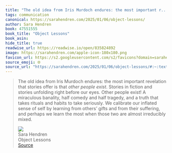 ```yaml
---
title: "The old idea from Iris Murdoch endures: the most important r..."
tags: communication
canonical: https://sarahendren.com/2025/01/06/object-lessons/
author: Sara Hendren
book: 47551555
book_title: "Object Lessons"
book_asin: 
hide_title: true
readwise_url: https://readwise.io/open/835824892
image: https://sarahendren.com/apple-icon-180x180.png
favicon_url: https://s2.googleusercontent.com/s2/favicons?domain=sarahendren.com
source_emoji: 🌐
source_url: "https://sarahendren.com/2025/01/06/object-lessons/#:~:text=The%20old%20idea,almost%20irreducibly%20mixed."
---
```


> The old idea from Iris Murdoch endures: the most important revelation that stories offer is that *other people exist*. Stories in fiction and stories unfolding right before our eyes. Other people exist! A miraculous banality, half comedy and half tragedy, and a truth that takes rituals and habits to take seriously. We calibrate our inflated sense of self by learning from others’ gifts and from their suffering, and perhaps we learn the most when those two are almost irreducibly mixed.
> <div class="quoteback-footer"><div class="quoteback-avatar"><img class="mini-favicon" src="https://s2.googleusercontent.com/s2/favicons?domain=sarahendren.com"></div><div class="quoteback-metadata"><div class="metadata-inner"><span style="display:none">FROM:</span><div aria-label="Sara Hendren" class="quoteback-author"> Sara Hendren</div><div aria-label="Object Lessons" class="quoteback-title"> Object Lessons</div></div></div><div class="quoteback-backlink"><a target="_blank" aria-label="go to the full text of this quotation" rel="noopener" href="https://sarahendren.com/2025/01/06/object-lessons/#:~:text=The%20old%20idea,almost%20irreducibly%20mixed." class="quoteback-arrow"> Source</a></div></div>